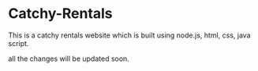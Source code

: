 # Catchy-Rentals

This is a catchy rentals website which is built using node.js, html, css, java script.

all the changes will be updated soon.
